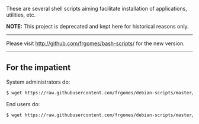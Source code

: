 These are several shell scripts aiming facilitate installation of applications, utilities, etc.

**NOTE:** This project is deprecated and kept here for historical reasons only.

----

Please visit http://github.com/frgomes/bash-scripts/ for the new version.

----

## For the impatient

System administrators do:
```bash
$ wget https://raw.githubusercontent.com/frgomes/debian-scripts/master/scripts/postinstall-sysadmin.sh -O - | bash
```

End users do:
```bash
$ wget https://raw.githubusercontent.com/frgomes/debian-scripts/master/scripts/postinstall-user.sh -O - | bash
```
